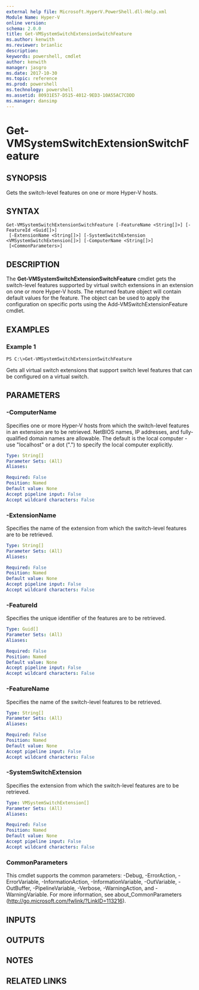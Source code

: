 ```yaml
---
external help file: Microsoft.HyperV.PowerShell.dll-Help.xml
Module Name: Hyper-V
online version: 
schema: 2.0.0
title: Get-VMSystemSwitchExtensionSwitchFeature
ms.author: kenwith
ms.reviewer: brianlic
description: 
keywords: powershell, cmdlet
author: kenwith
manager: jasgro
ms.date: 2017-10-30
ms.topic: reference
ms.prod: powershell
ms.technology: powershell
ms.assetid: 80931E57-D515-4012-9ED3-10A55AC7CDDD
ms.manager: dansimp
---
```


# Get-VMSystemSwitchExtensionSwitchFeature

## SYNOPSIS
Gets the switch-level features on one or more Hyper-V hosts.

## SYNTAX

```
Get-VMSystemSwitchExtensionSwitchFeature [-FeatureName <String[]>] [-FeatureId <Guid[]>]
 [-ExtensionName <String[]>] [-SystemSwitchExtension <VMSystemSwitchExtension[]>] [-ComputerName <String[]>]
 [<CommonParameters>]
```

## DESCRIPTION
The **Get-VMSystemSwitchExtensionSwitchFeature** cmdlet gets the switch-level features supported by virtual switch extensions in an extension on one or more Hyper-V hosts.
The returned feature object will contain default values for the feature.
The object can be used to apply the configuration on specific ports using the Add-VMSwitchExtensionFeature cmdlet.

## EXAMPLES

### Example 1
```
PS C:\>Get-VMSystemSwitchExtensionSwitchFeature
```

Gets all virtual switch extensions that support switch level features that can be configured on a virtual switch.

## PARAMETERS

### -ComputerName
Specifies one or more Hyper-V hosts from which the switch-level features in an extension are to be retrieved.
NetBIOS names, IP addresses, and fully-qualified domain names are allowable.
The default is the local computer - use "localhost" or a dot (".") to specify the local computer explicitly.

```yaml
Type: String[]
Parameter Sets: (All)
Aliases: 

Required: False
Position: Named
Default value: None
Accept pipeline input: False
Accept wildcard characters: False
```

### -ExtensionName
Specifies the name of the extension from which the switch-level features are to be retrieved.

```yaml
Type: String[]
Parameter Sets: (All)
Aliases: 

Required: False
Position: Named
Default value: None
Accept pipeline input: False
Accept wildcard characters: False
```

### -FeatureId
Specifies the unique identifier of the features are to be retrieved.

```yaml
Type: Guid[]
Parameter Sets: (All)
Aliases: 

Required: False
Position: Named
Default value: None
Accept pipeline input: False
Accept wildcard characters: False
```

### -FeatureName
Specifies the name of the switch-level features to be retrieved.

```yaml
Type: String[]
Parameter Sets: (All)
Aliases: 

Required: False
Position: Named
Default value: None
Accept pipeline input: False
Accept wildcard characters: False
```

### -SystemSwitchExtension
Specifies the extension from which the switch-level features are to be retrieved.

```yaml
Type: VMSystemSwitchExtension[]
Parameter Sets: (All)
Aliases: 

Required: False
Position: Named
Default value: None
Accept pipeline input: False
Accept wildcard characters: False
```

### CommonParameters
This cmdlet supports the common parameters: -Debug, -ErrorAction, -ErrorVariable, -InformationAction, -InformationVariable, -OutVariable, -OutBuffer, -PipelineVariable, -Verbose, -WarningAction, and -WarningVariable. For more information, see about_CommonParameters (http://go.microsoft.com/fwlink/?LinkID=113216).

## INPUTS

## OUTPUTS

## NOTES

## RELATED LINKS

